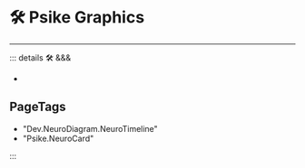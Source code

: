 # 🛠 Psike Graphics

---

<!-- =================================================== -->
<!-- =================================================== -->
<!-- =================================================== -->
<!-- =================================================== -->
<!-- =================================================== -->
::: details 🛠 <dev>&&&</dev>

-

<h2>PageTags</h2>

- "Dev.NeuroDiagram.NeuroTimeline"
- "Psike.NeuroCard"

:::
